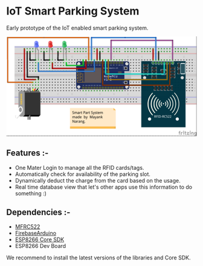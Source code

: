 # IoT Smart Parking System

Early prototype of the IoT enabled smart parking system.

<div>
    <img alt="Smart Parking Schematic" src="The_Hardware/Fritzing/SmartParking_Schematic.png" />
</div>

## Features :-
- One Mater Login to manage all the RFID cards/tags.
- Automatically check for availability of the parking slot.
- Dynamically deduct the charge from the card based on the usage.
- Real time database view that let's other apps use this information to do something :)

## Dependencies :-
- [MFRC522](https://github.com/miguelbalboa/rfid)
- [FirebaseArduino](https://github.com/FirebaseExtended/firebase-arduino) 
- [ESP8266 Core SDK](https://github.com/esp8266/Arduino)
- ESP8266 Dev Board

We recommend to install the latest versions of the libraries and Core SDK.